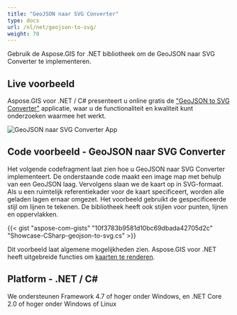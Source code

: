 ```yaml
---
title: "GeoJSON naar SVG Converter"
type: docs
url: /nl/net/geojson-to-svg/
weight: 70
---
```


Gebruik de Aspose.GIS for .NET bibliotheek om de GeoJSON naar SVG Converter te implementeren.

## **Live voorbeeld**

Aspose.GIS voor .NET / C# presenteert u online gratis de ["GeoJSON to SVG Converter"](https://products.aspose.app/gis/viewer/geojson-to-svg) applicatie, waar u de functionaliteit en kwaliteit kunt onderzoeken waarmee het werkt.

![GeoJSON naar SVG Converter App](viewer.png)

## **Code voorbeeld - GeoJSON naar SVG Converter**

Het volgende codefragment laat zien hoe u GeoJSON naar SVG Converter implementeert. De onderstaande code maakt een image map met behulp van een GeoJSON laag. Vervolgens slaan we de kaart op in SVG-formaat. Als u een ruimtelijk referentiekader voor de kaart specificeert, worden alle geladen lagen ernaar omgezet.
Het voorbeeld gebruikt de gespecificeerde stijl om lijnen te tekenen. De bibliotheek heeft ook stijlen voor punten, lijnen en oppervlakken.

{{< gist "aspose-com-gists" "10f3783b9581d10bc69dbada42705d2c" "Showcase-CSharp-geojson-to-svg.cs" >}}

Dit voorbeeld laat algemene mogelijkheden zien. Aspose.GIS voor .NET heeft uitgebreide functies om [kaarten te renderen](https://docs.aspose.com/gis/net/map-rendering/).

## **Platform - .NET / C#**

We ondersteunen Framework 4.7 of hoger onder Windows, en .NET Core 2.0 of hoger onder Windows of Linux

